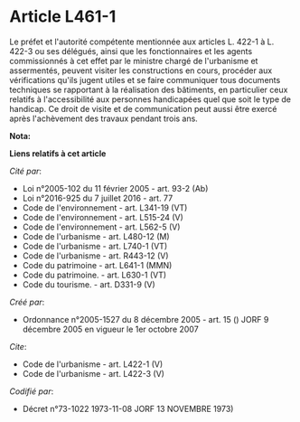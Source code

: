 # Article L461-1

Le préfet et l'autorité compétente mentionnée aux articles L. 422-1 à L. 422-3 ou ses délégués, ainsi que les fonctionnaires
et les agents commissionnés à cet effet par le ministre chargé de l'urbanisme et assermentés, peuvent visiter les
constructions en cours, procéder aux vérifications qu'ils jugent utiles et se faire communiquer tous documents techniques se
rapportant à la réalisation des bâtiments, en particulier ceux relatifs à l'accessibilité aux personnes handicapées quel que
soit le type de handicap. Ce droit de visite et de communication peut aussi être exercé après l'achèvement des travaux
pendant trois ans.

**Nota:**



**Liens relatifs à cet article**

_Cité par_:

  - Loi n°2005-102 du 11 février 2005 - art. 93-2 (Ab)
  - Loi n°2016-925 du 7 juillet 2016 - art. 77
  - Code de l'environnement - art. L341-19 (VT)
  - Code de l'environnement - art. L515-24 (V)
  - Code de l'environnement - art. L562-5 (V)
  - Code de l'urbanisme - art. L480-12 (M)
  - Code de l'urbanisme - art. L740-1 (VT)
  - Code de l'urbanisme - art. R443-12 (V)
  - Code du patrimoine - art. L641-1 (MMN)
  - Code du patrimoine. - art. L630-1 (VT)
  - Code du tourisme. - art. D331-9 (V)

_Créé par_:

  - Ordonnance n°2005-1527 du 8 décembre 2005 - art. 15 () JORF 9 décembre 2005 en vigueur le 1er octobre 2007

_Cite_:

  - Code de l'urbanisme - art. L422-1 (V)
  - Code de l'urbanisme - art. L422-3 (V)

_Codifié par_:

  - Décret n°73-1022 1973-11-08 JORF 13 NOVEMBRE 1973)

